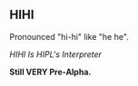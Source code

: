 HIHI
----

Pronounced "hi-hi" like "he he".

*HIHI Is HIPL's Interpreter*

**Still VERY Pre-Alpha.**